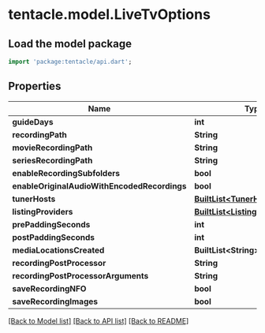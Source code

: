 # tentacle.model.LiveTvOptions

## Load the model package
```dart
import 'package:tentacle/api.dart';
```

## Properties
Name | Type | Description | Notes
------------ | ------------- | ------------- | -------------
**guideDays** | **int** |  | [optional] 
**recordingPath** | **String** |  | [optional] 
**movieRecordingPath** | **String** |  | [optional] 
**seriesRecordingPath** | **String** |  | [optional] 
**enableRecordingSubfolders** | **bool** |  | [optional] 
**enableOriginalAudioWithEncodedRecordings** | **bool** |  | [optional] 
**tunerHosts** | [**BuiltList&lt;TunerHostInfo&gt;**](TunerHostInfo.md) |  | [optional] 
**listingProviders** | [**BuiltList&lt;ListingsProviderInfo&gt;**](ListingsProviderInfo.md) |  | [optional] 
**prePaddingSeconds** | **int** |  | [optional] 
**postPaddingSeconds** | **int** |  | [optional] 
**mediaLocationsCreated** | **BuiltList&lt;String&gt;** |  | [optional] 
**recordingPostProcessor** | **String** |  | [optional] 
**recordingPostProcessorArguments** | **String** |  | [optional] 
**saveRecordingNFO** | **bool** |  | [optional] 
**saveRecordingImages** | **bool** |  | [optional] 

[[Back to Model list]](../README.md#documentation-for-models) [[Back to API list]](../README.md#documentation-for-api-endpoints) [[Back to README]](../README.md)


